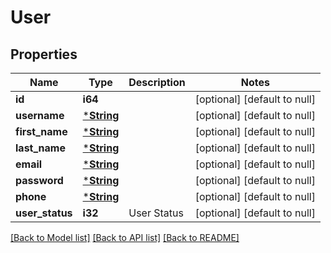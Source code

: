 # User

## Properties
Name | Type | Description | Notes
------------ | ------------- | ------------- | -------------
**id** | **i64** |  | [optional] [default to null]
**username** | [***String**](String.md) |  | [optional] [default to null]
**first_name** | [***String**](String.md) |  | [optional] [default to null]
**last_name** | [***String**](String.md) |  | [optional] [default to null]
**email** | [***String**](String.md) |  | [optional] [default to null]
**password** | [***String**](String.md) |  | [optional] [default to null]
**phone** | [***String**](String.md) |  | [optional] [default to null]
**user_status** | **i32** | User Status | [optional] [default to null]

[[Back to Model list]](../README.md#documentation-for-models) [[Back to API list]](../README.md#documentation-for-api-endpoints) [[Back to README]](../README.md)


